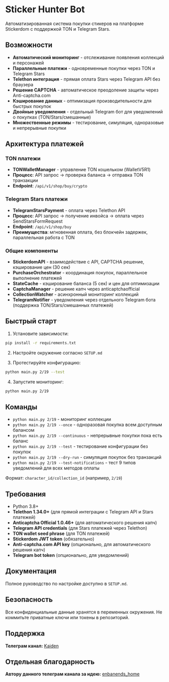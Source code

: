 # Sticker Hunter Bot

Автоматизированная система покупки стикеров на платформе Stickerdom с поддержкой TON и Telegram Stars.

## Возможности

- **Автоматический мониторинг** - отслеживание появления коллекций и персонажей
- **Параллельные платежи** - одновременные покупки через TON и Telegram Stars
- **Telethon интеграция** - прямая оплата Stars через Telegram API без браузера
- **Решение CAPTCHA** - автоматическое преодоление защиты через Anti-captcha.com
- **Кэширование данных** - оптимизация производительности для быстрых покупок
- **Двойные уведомления** - отдельный Telegram бот для уведомлений о покупках (TON/Stars/смешанные)
- **Множественные режимы** - тестирование, симуляция, одноразовые и непрерывные покупки

## Архитектура платежей

### **TON платежи**
- **TONWalletManager** - управление TON кошельком (WalletV5R1)
- **Процесс**: API запрос → проверка баланса → отправка TON транзакции
- **Endpoint**: `/api/v1/shop/buy/crypto`

### **Telegram Stars платежи**  
- **TelegramStarsPayment** - оплата через Telethon API
- **Процесс**: API запрос → получение инвойса → оплата через SendStarsFormRequest
- **Endpoint**: `/api/v1/shop/buy`
- **Преимущества**: мгновенная оплата, без блокчейн задержек, параллельная работа с TON

### **Общие компоненты**
- **StickerdomAPI** - взаимодействие с API, CAPTCHA решение, кэширование цен (30 сек)
- **PurchaseOrchestrator** - координация покупок, параллельное выполнение платежей
- **StateCache** - кэширование баланса (5 сек) и цен для оптимизации
- **CaptchaManager** - решение капч через anticaptchaofficial
- **CollectionWatcher** - асинхронный мониторинг коллекций
- **TelegramNotifier** - уведомления через отдельного Telegram бота (поддержка TON/Stars/смешанных платежей)

## Быстрый старт

1. Установите зависимости:
```bash
pip install -r requirements.txt
```

2. Настройте окружение согласно `SETUP.md`

3. Протестируйте конфигурацию:
```bash
python main.py 2/19 --test
```

4. Запустите мониторинг:
```bash
python main.py 2/19
```

## Команды

- `python main.py 2/19` - мониторинг коллекции
- `python main.py 2/19 --once` - одноразовая покупка всем доступным балансом
- `python main.py 2/19 --continuous` - непрерывные покупки пока есть баланс
- `python main.py 2/19 --test` - тестирование конфигурации без покупок
- `python main.py 2/19 --dry-run` - симуляция покупок без транзакций
- `python main.py 2/19 --test-notifications` - тест 9 типов уведомлений для всех методов оплаты

Формат: `character_id/collection_id` (например, `2/19`)

## Требования

- Python 3.8+
- **Telethon 1.34.0+** (для прямой интеграции с Telegram API и Stars платежей)
- **Anticaptcha Official 1.0.46+** (для автоматического решения капч)
- **Telegram API credentials** (для Stars платежей через Telethon)
- **TON wallet seed phrase** (для TON платежей)
- **Stickerdom JWT token** (обязательно)
- **Anti-captcha.com API key** (опционально, для автоматического решения капч)
- **Telegram bot token** (опционально, для уведомлений)

## Документация

Полное руководство по настройке доступно в `SETUP.md`.

## Безопасность

Все конфиденциальные данные хранятся в переменных окружения. Не коммитьте приватные ключи или токены в репозиторий.

## Поддержка

**Телеграм канал:** [Kaiden](https://t.me/kam1teru)

## Отдельная благодарность 

**Автору данного телеграм канала за идею:** [enbanends_home](https://t.me/enbanends_home)
